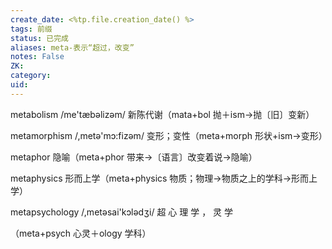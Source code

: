 ```yaml
---
create_date: <%tp.file.creation_date() %>
tags: 前缀
status: 已完成 
aliases: meta-表示“超过，改变”
notes: False
ZK: 
category: 
uid: 
---
```


metabolism /me'tæbəlizəm/ 新陈代谢（mata+bol 抛＋ism→抛〔旧〕变新）

metamorphism /,metə'mɔ:fizəm/ 变形；变性（meta+morph 形状+ism→变形）

metaphor 隐喻（meta+phor 带来→〔语言〕改变着说→隐喻） 

metaphysics 形而上学（meta+physics 物质；物理→物质之上的学科→形而上学）

metapsychology /,metəsai'kɔlədʒi/ 超 心 理 学 ， 灵 学

（meta+psych 心灵＋ology 学科） 